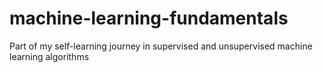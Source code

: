 # machine-learning-fundamentals
Part of my self-learning journey in supervised and unsupervised machine learning algorithms
